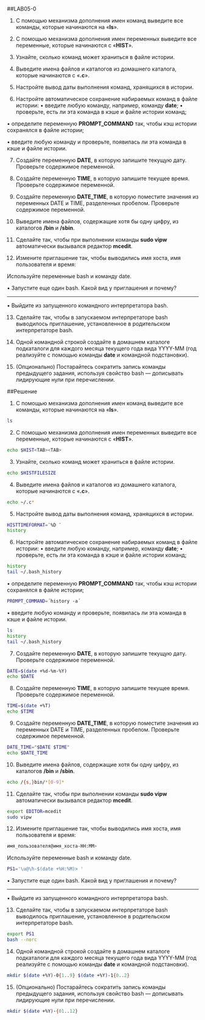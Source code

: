 ##LAB05-0

1. С помощью механизма дополнения имен команд выведите все команды, которые начинаются на «**ls**».

2. С помощью механизма дополнения имен переменных выведите все переменные, которые начинаются с «**HIST**».

3. Узнайте, сколько команд может храниться в файле истории.

4. Выведите имена файлов и каталогов из домашнего каталога, которые начинаются с «**.c**».

5. Настройте вывод даты выполнения команд, хранящихся в истории.

6. Настройте автоматическое сохранение набираемых команд в файле истории:
• введите любую команду, например, команду **date**;
• проверьте, есть ли эта команда в кэше и файле истории команд;

• определите переменную **PROMPT_COMMAND** так, чтобы кэш истории сохранялся в файле истории;

• введите любую команду и проверьте,  появилась ли эта команда в кэше и файле истории.

7. Создайте переменную **DATE**, в которую запишите текущую дату. Проверьте содержимое переменной.

8. Создайте переменную **TIME**, в которую запишите текущее время. Проверьте содержимое переменной.

9. Создайте переменную **DATE_TIME**, в которую поместите значения из переменных DATE и TIME, разделенных пробелом. Проверьте содержимое переменной.

10. Выведите имена файлов, содержащие хотя бы одну цифру, из каталогов **/bin** и **/sbin**.

11. Сделайте так, чтобы при выполнении команды **sudo vipw** автоматически вызывался редактор **mcedit**.

12. Измените приглашение так, чтобы выводились имя хоста, имя пользователя и время:

Используйте переменные bash и команду date.

• Запустите еще один bash. Какой вид у приглашения и почему?
_______________________________________________________________
• Выйдите из запущенного командного интерпретатора bash.

13. Сделайте так, чтобы в запускаемом интерпретаторе bash выводилось приглашение, установленное в родительском интерпретаторе bash.

14. Одной командной строкой создайте в домашнем каталоге подкаталоги для каждого месяца текущего года вида YYYY-MM (год реализуйте с помощью команды **date** и командной подстановки).

15. (Опционально) Постарайтесь сократить запись команды предыдущего задания, используя свойство bash — дописывать лидирующие нули при перечислении.


##Решение
1. С помощью механизма дополнения имен команд выведите все команды, которые начинаются на «**ls**».

```bash
ls
```

2. С помощью механизма дополнения имен переменных выведите все переменные, которые начинаются с «**HIST**».


```bash
echo $HIST<TAB><TAB>
```

3. Узнайте, сколько команд может храниться в файле истории.

```bash
echo $HISTFILESIZE
```

4. Выведите имена файлов и каталогов из домашнего каталога, которые начинаются с «**.c**».

```bash
echo ~/.c*
```

5. Настройте вывод даты выполнения команд, хранящихся в истории.

```bash
HISTTIMEFORMAT=¨%D ¨
history
```

6. Настройте автоматическое сохранение набираемых команд в файле истории:
• введите любую команду, например, команду **date**;
• проверьте, есть ли эта команда в кэше и файле истории команд;

```bash
history
tail ~/.bash_history
```

• определите переменную **PROMPT_COMMAND** так, чтобы кэш истории сохранялся в файле истории;

```bash
PROMPT_COMMAND=´history -a´
```

• введите любую команду и проверьте,  появилась ли эта команда в кэше и файле истории.

```bash
ls
history
tail ~/.bash_history
```

7. Создайте переменную **DATE**, в которую запишите текущую дату. Проверьте содержимое переменной.

```bash
DATE=$(date +%d-%m-%Y)
echo $DATE
```

8. Создайте переменную **TIME**, в которую запишите текущее время. Проверьте содержимое переменной.

```bash
TIME=$(date +%T)
echo $TIME
```

9. Создайте переменную **DATE_TIME**, в которую поместите значения из переменных DATE и TIME, разделенных пробелом. Проверьте содержимое переменной.

```bash
DATE_TIME="$DATE $TIME"
echo $DATE_TIME
```

10. Выведите имена файлов, содержащие хотя бы одну цифру, из каталогов **/bin** и **/sbin**.

```bash
echo /{s,}bin/*[0-9]*
```

11. Сделайте так, чтобы при выполнении команды **sudo vipw** автоматически вызывался редактор **mcedit**.

```bash
export EDITOR=mcedit
sudo vipw
```

12. Измените приглашение так, чтобы выводились имя хоста, имя пользователя и время:

```bash
имя_пользователя@имя_хоста-HH:MM>
```

Используйте переменные bash и команду date.

```bash
PS1='\u@\h-$(date +%H:%M)> '
```

• Запустите еще один bash. Какой вид у приглашения и почему?
_______________________________________________________________
• Выйдите из запущенного командного интерпретатора bash.

13. Сделайте так, чтобы в запускаемом интерпретаторе bash выводилось приглашение, установленное в родительском интерпретаторе bash.

```bash
export PS1
bash --norc
```

14. Одной командной строкой создайте в домашнем каталоге подкаталоги для каждого месяца текущего года вида YYYY-MM (год реализуйте с помощью команды **date** и командной подстановки).

```bash
mkdir $(date +%Y)-0{1..9} $(date +%Y)-1{0..2}
```

15. (Опционально) Постарайтесь сократить запись команды предыдущего задания, используя свойство bash — дописывать лидирующие нули при перечислении.

```bash
mkdir $(date +%Y)-{01..12}
```